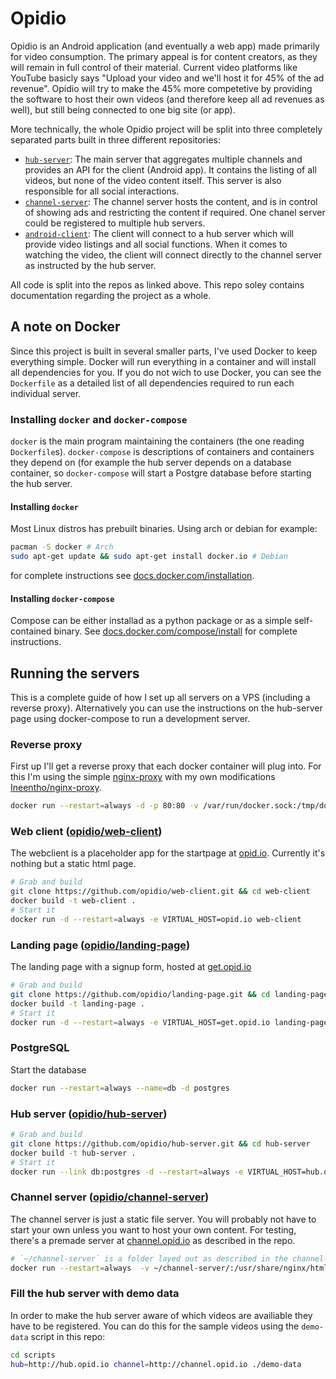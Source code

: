 # Opidio


Opidio is an Android application (and eventually a web app) made primarily for video consumption. The primary appeal is for content creators, as they will remain in full control of their material. Current video platforms like YouTube basicly says "Upload your video and we'll host it for 45% of the ad revenue". Opidio will try to make the 45% more competetive by providing the software to host their own videos (and therefore keep all ad revenues as well), but still being connected to one big site (or app).

More technically, the whole Opidio project will be split into three completely separated parts built in three different repositories:

- [`hub-server`](https://github.com/opidio/hub-server): The main server that aggregates multiple channels and provides an API for the client (Android app). It contains the listing of all videos, but none of the video content itself. This server is also responsible for all social interactions.
- [`channel-server`](https://github.com/opidio/channel-server): The channel server hosts the content, and is in control of showing ads and restricting the content if required. One chanel server could be registered to multiple hub servers.
- [`android-client`](https://github.com/opidio/android-client): The client will connect to a hub server which will provide video listings and all social functions. When it comes to watching the video, the client will connect directly to the channel server as instructed by the hub server.

All code is split into the repos as linked above. This repo soley contains documentation regarding the project as a whole.

## A note on Docker
Since this project is built in several smaller parts, I've used Docker to keep everything simple. Docker will run everything in a container and will install all dependencies for you. If you do not wich to use Docker, you can see the `Dockerfile` as a detailed list of all dependencies required to run each individual server.

### Installing `docker` and `docker-compose`
`docker` is the main program maintaining the containers (the one reading `Dockerfile`s). `docker-compose` is descriptions of containers and containers they depend on (for example the hub server depends on a database container, so `docker-compose` will start a Postgre database before starting the hub server.

#### Installing `docker`
Most Linux distros has prebuilt binaries. Using arch or debian for example:
```bash
pacman -S docker # Arch
sudo apt-get update && sudo apt-get install docker.io # Debian
```
for complete instructions see [docs.docker.com/installation](https://docs.docker.com/installation/).

#### Installing `docker-compose`
Compose can be either installad as a python package or as a simple self-contained binary. See
[docs.docker.com/compose/install](http://docs.docker.com/compose/install/) for complete instructions.

## Running the servers
This is a complete guide of how I set up all servers on a VPS (including a reverse proxy). Alternatively you can use the instructions on the hub-server page using docker-compose to run a development server.
### Reverse proxy
First up I'll get a reverse proxy that each docker container will plug into. For this I'm using the simple [nginx-proxy](https://github.com/jwilder/nginx-proxy) with my own modifications [Ineentho/nginx-proxy](https://github.com/Ineentho/nginx-proxy).
```bash
docker run --restart=always -d -p 80:80 -v /var/run/docker.sock:/tmp/docker.sock Ineentho/nginx-proxy
```
### Web client ([opidio/web-client](https://github.com/opidio/web-client))
The webclient is a placeholder app for the startpage at [opid.io](http://opid.io). Currently it's nothing but a static html page.
```bash
# Grab and build
git clone https://github.com/opidio/web-client.git && cd web-client
docker build -t web-client .
# Start it
docker run -d --restart=always -e VIRTUAL_HOST=opid.io web-client
```
### Landing page ([opidio/landing-page](https://github.com/opidio/landing-page))
The landing page with a signup form, hosted at [get.opid.io](http://get.opid.io)
```bash
# Grab and build
git clone https://github.com/opidio/landing-page.git && cd landing-page
docker build -t landing-page .
# Start it
docker run -d --restart=always -e VIRTUAL_HOST=get.opid.io landing-page
```
### PostgreSQL
Start the database
```bash
docker run --restart=always --name=db -d postgres
```
### Hub server ([opidio/hub-server](https://github.com/opidio/hub-server))
```bash
# Grab and build
git clone https://github.com/opidio/hub-server.git && cd hub-server
docker build -t hub-server .
# Start it
docker run --link db:postgres -d --restart=always -e VIRTUAL_HOST=hub.opid.io hub-server
```
### Channel server ([opidio/channel-server](https://github.com/opidio/channel-server))
The channel server is just a static file server. You will probably not have to start your own unless you want to host your own content. For testing, there's a premade server at [channel.opid.io](http://channel.opid.io) as described in the repo.
```bash
# `~/channel-server` is a folder layed out as described in the channel-server repo
docker run --restart=always  -v ~/channel-server/:/usr/share/nginx/html:ro -e VIRTUAL_HOST=channel.opid.io -d nginx
```
### Fill the hub server with demo data
In order to make the hub server aware of which videos are availiable they have to be registered. You can do this for the sample videos using the `demo-data` script in this repo:
```bash
cd scripts
hub=http://hub.opid.io channel=http://channel.opid.io ./demo-data
```
